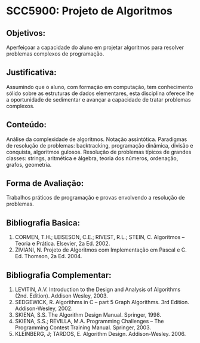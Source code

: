 SCC5900: Projeto de Algoritmos
==============================

Objetivos:
--------------

Aperfeiçoar a capacidade do aluno em projetar algoritmos para resolver problemas complexos de programação.

Justificativa:
--------------

Assumindo que o aluno, com formação em computação, tem conhecimento sólido sobre as estruturas de dados elementares, esta disciplina oferece lhe a oportunidade de sedimentar e avançar a capacidade de tratar problemas complexos.

Conteúdo:
--------------

Análise da complexidade de algoritmos. Notação assintótica. Paradigmas de resolução de problemas: backtracking, programação dinâmica, divisão e conquista, algoritmos gulosos. Resolução de problemas típicos de grandes classes: strings, aritmética e álgebra, teoria dos números, ordenação, grafos, geometria.

Forma de Avaliação:
--------------

Trabalhos práticos de programação e provas envolvendo a resolução de problemas.

Bibliografia Basica:
--------------

1. CORMEN, T.H.; LEISESON, C.E.; RIVEST, R.L.; STEIN, C. Algoritmos – Teoria e Prática. Elsevier, 2a Ed. 2002.
2. ZIVIANI, N. Projeto de Algoritmos com Implementação em Pascal e C. Ed. Thomson, 2a Ed. 2004.

Bibliografia Complementar:
--------------

1. LEVITIN, A.V. Introduction to the Design and Analysis of Algorithms (2nd. Edition). Addison Wesley, 2003. 
2. SEDGEWICK, R. Algorithms in C – part 5 Graph Algorithms. 3rd Edition. Addison-Wesley, 2002. 
3. SKIENA, S.S. The Algorithm Design Manual. Springer, 1998. 
4. SKIENA, S.S.; REVILLA, M.A. Programming Challenges – The Programming Contest Training Manual. Springer, 2003. 
5. KLEINBERG, J; TARDOS, E. Algorithm Design. Addison-Wesley. 2006.
